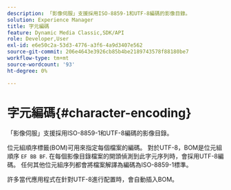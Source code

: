 ```yaml
---
description: 「影像伺服」支援採用ISO-8859-1和UTF-8編碼的影像目錄。
solution: Experience Manager
title: 字元編碼
feature: Dynamic Media Classic,SDK/API
role: Developer,User
exl-id: e6e50c2a-53d3-4776-a3f6-4a9d3407e562
source-git-commit: 206e4643e3926cb85b4be2189743578f88180be7
workflow-type: tm+mt
source-wordcount: '93'
ht-degree: 0%

---
```


# 字元編碼{#character-encoding}

「影像伺服」支援採用ISO-8859-1和UTF-8編碼的影像目錄。

位元組順序標籤(BOM)可用來指定每個檔案的編碼。 對於UTF-8，BOM是位元組順序 `EF BB BF`. 在每個影像目錄檔案的開頭偵測到此字元序列時，會採用UTF-8編碼。 任何其他位元組序列都會將檔案解譯為編碼為ISO-8859-1標準。

許多當代應用程式在針對UTF-8進行配置時，會自動插入BOM。
